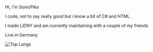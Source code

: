 Hi, i'm SonicPika

I code, not to say really good but i know a bit of C# and HTML

I made LiDNY and am currently maintaining with a couple of my friends

Live in Germany 

![Top Langs](https://github-readme-stats.vercel.app/api/top-langs/?username=SonicPikaLiDNY&layout=compact)

<!---
SonicPikaLiDNY/SonicPikaLiDNY is a ✨ special ✨ repository because its `README.md` (this file) appears on your GitHub profile.
You can click the Preview link to take a look at your changes.
--->
